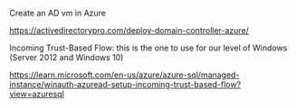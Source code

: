 Create an AD vm in Azure

https://activedirectorypro.com/deploy-domain-controller-azure/

Incoming Trust-Based Flow: this is the one to use for our level of Windows (Server 2012 and Windows 10)

https://learn.microsoft.com/en-us/azure/azure-sql/managed-instance/winauth-azuread-setup-incoming-trust-based-flow?view=azuresql
